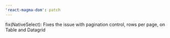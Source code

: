 ```yaml
---
'react-magma-dom': patch
---
```


fix(NativeSelect): Fixes the issue with pagination control, rows per page, on Table and Datagrid

